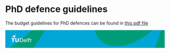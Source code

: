 # PhD defence guidelines

The budget guidelines for PhD defences can be found in [this pdf file](./Appendices/PhD%20Defence%20Budget%20Guidelines%20–%20Hydraulic%20Engineering%2006022025%20(1).pdf)

![footer](../figures/footer-tudelft.jpg)